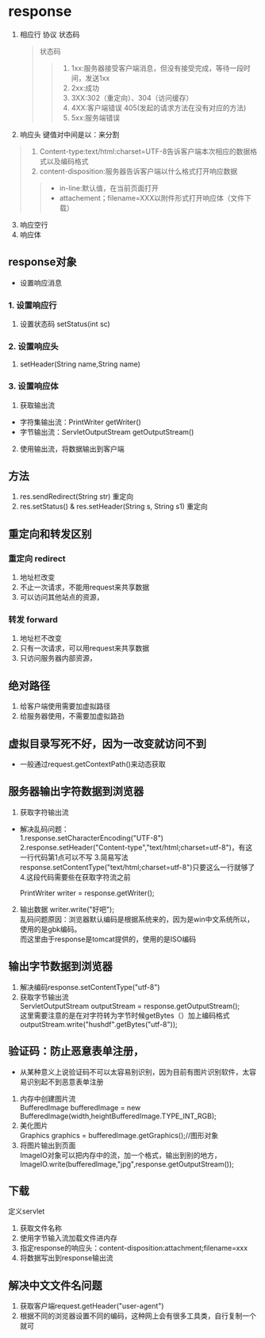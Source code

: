 # response
1. 相应行 协议 状态码
    > 状态码
    >> 1. 1xx:服务器接受客户端消息，但没有接受完成，等待一段时间，发送1xx
    >> 2. 2xx:成功
    >> 3. 3XX:302（重定向）、304（访问缓存）
    >> 4. 4XX:客户端错误 405(发起的请求方法在没有对应的方法)
    >> 5. 5xx:服务端错误
2. 响应头 键值对中间是以：来分割
> 1. Content-type:text/html:charset=UTF-8告诉客户端本次相应的数据格式以及编码格式
> 2. content-disposition:服务器告诉客户端以什么格式打开响应数据
>> - in-line:默认值，在当前页面打开
>> - attachement；filename=XXX以附件形式打开响应体（文件下载）
>
3. 响应空行
4. 响应体

## response对象
- 设置响应消息
### 1. 设置响应行
1. 设置状态码 setStatus(int sc)
### 2. 设置响应头
1. setHeader(String name,String name)
### 3. 设置响应体
1. 获取输出流
* 字符集输出流：PrintWriter getWriter()
* 字节输出流：ServletOutputStream getOutputStream()

2. 使用输出流，将数据输出到客户端


## 方法
1. res.sendRedirect(String str) 重定向
2. res.setStatus() & res.setHeader(String s, String s1) 重定向

## 重定向和转发区别
### 重定向 redirect
1. 地址栏改变
2. 不止一次请求，不能用request来共享数据
3. 可以访问其他站点的资源，

### 转发 forward
1. 地址栏不改变
2. 只有一次请求，可以用request来共享数据
3. 只访问服务器内部资源，


## 绝对路径
1. 给客户端使用需要加虚拟路径
2. 给服务器使用，不需要加虚拟路劲

## 虚拟目录写死不好，因为一改变就访问不到
- 一般通过request.getContextPath()来动态获取

## 服务器输出字符数据到浏览器
1. 获取字符输出流
- 解决乱码问题：  
    1.response.setCharacterEncoding("UTF-8")  
    2.response.setHeader("Content-type","text/html;charset=utf-8")，有这一行代码第1点可以不写
    3.简易写法response.setContentType("text/html;charset=utf-8")只要这么一行就够了  
    4.这段代码需要些在获取字符流之前  


    PrintWriter writer = response.getWriter();

2. 输出数据
        writer.write("好吧");  
        乱码问题原因：浏览器默认编码是根据系统来的，因为是win中文系统所以，使用的是gbk编码。  
        而这里由于response是tomcat提供的，使用的是ISO编码


## 输出字节数据到浏览器
1. 解决编码response.setContentType("utf-8")
1. 获取字节输出流  
    ServletOutputStream outputStream = response.getOutputStream();  
    这里需要注意的是在对字符转为字节时候getBytes（）加上编码格式
    outputStream.write("hushdf".getBytes("utf-8"));

## 验证码：防止恶意表单注册，
- 从某种意义上说验证码不可以太容易别识别，因为目前有图片识别软件，太容易识别起不到恶意表单注册

1. 内存中创建图片流  
    BufferedImage bufferedImage = new BufferedImage(width,heightBufferedImage.TYPE_INT_RGB);
2. 美化图片  
        Graphics graphics = bufferedImage.getGraphics();//图形对象
3. 将图片输出到页面  
        ImageIO对象可以把内存中的流，加一个格式，输出到别的地方，  
        ImageIO.write(bufferedImage,"jpg",response.getOutputStream());

## 下载

定义servlet  
1. 获取文件名称
2. 使用字节输入流加载文件进内存
3. 指定response的响应头：content-disposition:attachment;filename=xxx
4. 将数据写出到response输出流

## 解决中文文件名问题
1. 获取客户端request.getHeader("user-agent")
2. 根据不同的浏览器设置不同的编码，这种网上会有很多工具类，自行复制一个就可





            
